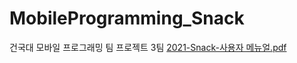 # MobileProgramming_Snack
건국대 모바일 프로그래밍 팀 프로젝트 3팀
[2021-Snack-사용자 메뉴얼.pdf](https://github.com/commitcomplete/MobileProgramming_Snack/files/7791472/2021-Snack-.pdf)
